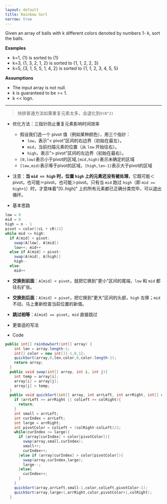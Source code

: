 ```yaml
---
layout: default
title: Rainbow Sort
narrow: true
---
```

Given an array of balls with k different colors denoted by numbers 1- k, sort the balls.

**Examples**

- k=1, {1} is sorted to {1}
- k=3, {1, 3, 2, 1, 2} is sorted to {1, 1, 2, 2, 3}
- k=5, {3, 1, 5, 5, 1, 4, 2} is sorted to {1, 1, 2, 3, 4, 5, 5}

**Assumptions**

- The input array is not null.
- k is guaranteed to be >= 1.
- k << logn.
***


>快排普通方法如果重复元素太多，会退化到`O(N^2)`

- 优化方法：三指针防止重复元素影响时间效率
	- 假设我们选一个 pivot 值（例如某种颜色），用三个指针：
		- `low`，表示"< pivot"区间的右边界（初始在最左）。
		- `mid`，当前扫描元素的位置（从 `low` 开始往右）。
	    - `high`，表示"> pivot"区间的左边界（初始在最右）。
	- `[0,low)`表示小于pivot的区域,`[mid,high)`表示未确定的区域
	- `[low,mid)`表示等于pivot的区域，`[high,len-1]`表示大于pivot的区域

- 注意：**当 `mid == high` 时，位置 `high` 上的元素还没有被处理**，它既可能＜pivot，也可能＝pivot，也可能＞pivot。只有当 `mid` 跑过 `high`（即 `mid == high+1`）时，才意味着"[0..high]" 上的所有元素都已正确分类完毕，可以退出循环。

- 基本思路
```java
low = 0
mid = 0
high = n - 1
pivot = color[(cL + cR)/2]
while mid <= high:
  if A[mid] < pivot:
    swap(A[low], A[mid])
    low++; mid++
  else if A[mid] > pivot:
    swap(A[mid], A[high])
    high--
  else:  
    mid++
```
- **交换到前面**：`A[mid] < pivot`，就把它换到"更小"区间的尾端，`low` 和 `mid` 都往右扩张。
- **交换到后面**：`A[mid] > pivot`，把它换到"更大"区间的头部，`high` 左移；`mid` 不动，马上重新检查当前位置的新值。
- **跳过相等**：`A[mid] == pivot`，`mid` 直接跳过

- 更普适的写法
- Code
```java
public int[] rainbowSort(int[] array) {
    int len = array.length-1;
    int[] color = new int[]{-1,0,1};
    quickSort(array,0,len,color,0,color.length-1);
    return array;
  }
  public void swap(int[] array, int i, int j){
    int temp = array[i];
    array[i] = array[j];
    array[j] = temp;
  }
  public void quickSort(int[] array, int arrLeft, int arrRight, int[] color, int colLeft, int colRight){
    if (arrLeft >= arrRight || colLeft >= colRight){
      return;
    }
    int small = arrLeft;
    int curIndex = arrLeft;
    int large = arrRight;
    int pivotColor = colLeft + (colRight-colLeft)/2;
    while(curIndex <= large){
      if (array[curIndex] < color[pivotColor]){
        swap(array,small,curIndex);
        small++;
        curIndex++;
      }else if (array[curIndex] > color[pivotColor]){
        swap(array,curIndex,large);
        large--;
      }else{
        curIndex++;
      }
    }
    quickSort(array,arrLeft,small-1,color,colLeft,pivotColor-1);
    quickSort(array,large+1,arrRight,color,pivotColor+1,colRight);
  }
```